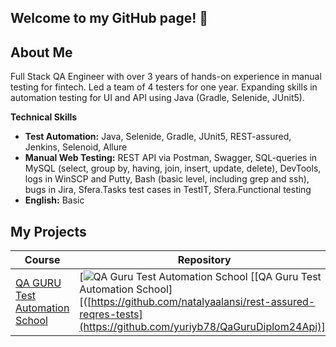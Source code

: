 ## Welcome to my GitHub page! 👋

## About Me
Full Stack QA Engineer with over 3 years of hands-on experience in manual testing for fintech. Led a team of 4 testers for one year. Expanding skills in automation testing for UI and API using
Java (Gradle, Selenide, JUnit5).

**Technical Skills**
+ **Test Automation:** Java, Selenide, Gradle, JUnit5, REST-assured, Jenkins, Selenoid, Allure
+ **Manual Web Testing:** REST API via Postman, Swagger, SQL-queries in MySQL (select, group by, having, join, insert, update, delete), DevTools, logs in WinSCP and Putty, Bash (basic level, including grep and ssh), bugs in Jira, Sfera.Tasks
test cases in TestIT, Sfera.Functional testing
+ **English:** Basic

## My Projects
| Course                                             | Repository                                                                                                                                                                                                                                                                                                                                                                                                                                                      | Certificate                                                          |
|----------------------------------------------------|-----------------------------------------------------------------------------------------------------------------------------------------------------------------------------------------------------------------------------------------------------------------------------------------------------------------------------------------------------------------------------------------------------------------------------------------------------------------|----------------------------------------------------------------------| 
| [QA GURU Test Automation School](https://qa.guru/) | [![QA Guru Test Automation School]([[[https://github.com/natalyaalansi/near-earth-object-tests](https://github.com/yuriyb78/QaGuruDiplom24)]]) [[QA Guru Test Automation School][([https://github.com/natalyaalansi/rest-assured-reqres-tests](https://github.com/yuriyb78/QaGuruDiplom24Api)]) ||
